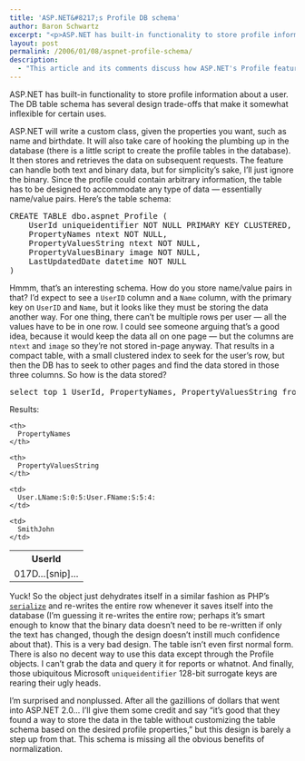 ```yaml
---
title: 'ASP.NET&#8217;s Profile DB schema'
author: Baron Schwartz
excerpt: "<p>ASP.NET has built-in functionality to store profile information about a user.  Unfortunately, the DB table schema isn't in first normal form.  Because of this, the profile feature is somewhat inflexible for some uses, unless you write a custom provider.</p>"
layout: post
permalink: /2006/01/08/aspnet-profile-schema/
description:
  - "This article and its comments discuss how ASP.NET's Profile feature is designed and how to use it."
---
```

ASP.NET has built-in functionality to store profile information about a user. The DB table schema has several design trade-offs that make it somewhat inflexible for certain uses.

ASP.NET will write a custom class, given the properties you want, such as name and birthdate. It will also take care of hooking the plumbing up in the database (there is a little script to create the profile tables in the database). It then stores and retrieves the data on subsequent requests. The feature can handle both text and binary data, but for simplicity&#8217;s sake, I&#8217;ll just ignore the binary. Since the profile could contain arbitrary information, the table has to be designed to accommodate any type of data &#8212; essentially name/value pairs. Here&#8217;s the table schema:

<pre>CREATE TABLE dbo.aspnet_Profile (
    UserId uniqueidentifier NOT NULL PRIMARY KEY CLUSTERED,
    PropertyNames ntext NOT NULL,
    PropertyValuesString ntext NOT NULL,
    PropertyValuesBinary image NOT NULL,
    LastUpdatedDate datetime NOT NULL
)</pre>

Hmmm, that&#8217;s an interesting schema. How do you store name/value pairs in that? I&#8217;d expect to see a `UserID` column and a `Name` column, with the primary key on `UserID` and `Name`, but it looks like they must be storing the data another way. For one thing, there can&#8217;t be multiple rows per user &#8212; all the values have to be in one row. I could see someone arguing that&#8217;s a good idea, because it would keep the data all on one page &#8212; but the columns are `ntext` and `image` so they&#8217;re not stored in-page anyway. That results in a compact table, with a small clustered index to seek for the user&#8217;s row, but then the DB has to seek to other pages and find the data stored in those three columns. So how is the data stored?

<pre>select top 1 UserId, PropertyNames, PropertyValuesString from aspnet_Profile;</pre>

Results:

<table class="borders collapsed compact">
  <tr>
    <th>
      UserId
    </th>
    
    <th>
      PropertyNames
    </th>
    
    <th>
      PropertyValuesString
    </th>
  </tr>
  
  <tr>
    <td>
      017D&#8230;[snip]&#8230;
    </td>
    
    <td>
      User.LName:S:0:5:User.FName:S:5:4:
    </td>
    
    <td>
      SmithJohn
    </td>
  </tr></table> 
  
  <p>
    Yuck! So the object just dehydrates itself in a similar fashion as PHP&#8217;s <a href="http://www.php.net/manual/en/function.serialize.php"><code>serialize</code></a> and re-writes the entire row whenever it saves itself into the database (I&#8217;m guessing it re-writes the entire row; perhaps it&#8217;s smart enough to know that the binary data doesn&#8217;t need to be re-written if only the text has changed, though the design doesn&#8217;t instill much confidence about that). This is a very bad design. The table isn&#8217;t even first normal form. There is also no decent way to use this data except through the Profile objects. I can&#8217;t grab the data and query it for reports or whatnot. And finally, those ubiquitous Microsoft <code>uniqueidentifier</code> 128-bit surrogate keys are rearing their ugly heads.
  </p>
  
  <p>
    I&#8217;m surprised and nonplussed. After all the gazillions of dollars that went into ASP.NET 2.0&#8230; I&#8217;ll give them some credit and say &#8220;it&#8217;s good that they found a way to store the data in the table without customizing the table schema based on the desired profile properties,&#8221; but this design is barely a step up from that. This schema is missing all the obvious benefits of normalization.
  </p>